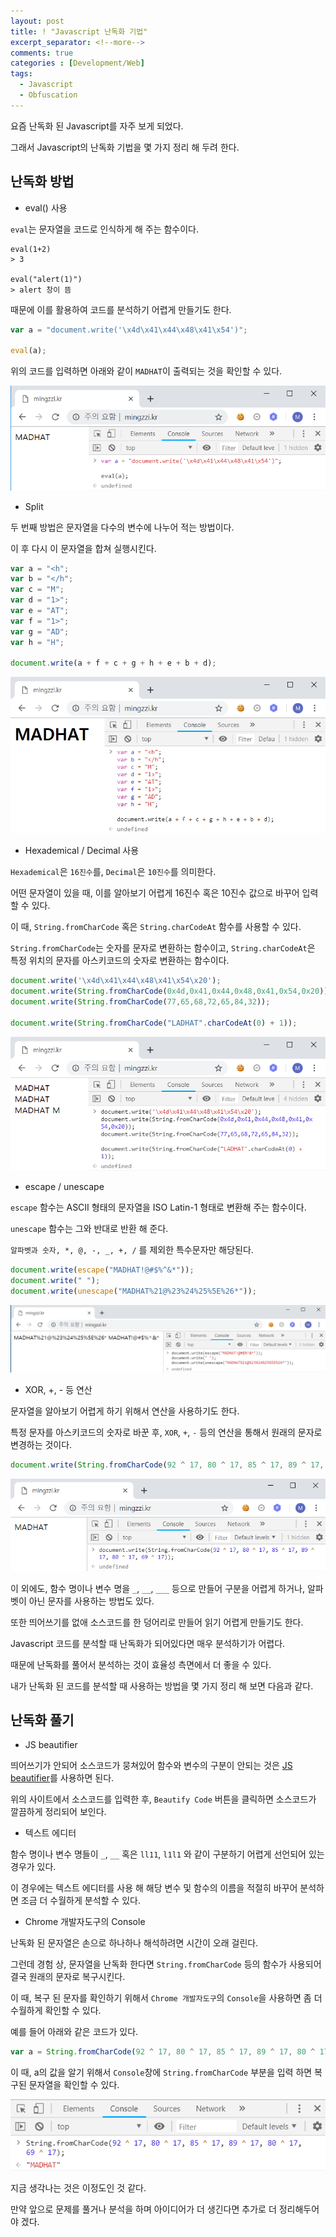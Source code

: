```yaml
---
layout: post
title: ! "Javascript 난독화 기법"
excerpt_separator: <!--more-->
comments: true
categories : [Development/Web]
tags:
  - Javascript
  - Obfuscation
---
```


요즘 난독화 된 Javascript를 자주 보게 되었다.  

그래서 Javascript의 난독화 기법을 몇 가지 정리 해 두려 한다.  

<!--more-->

## 난독화 방법  

* eval() 사용  

`eval`는 문자열을 코드로 인식하게 해 주는 함수이다.  

```
eval(1+2)
> 3

eval("alert(1)")
> alert 창이 뜸
```

때문에 이를 활용하여 코드를 분석하기 어렵게 만들기도 한다.  

```javascript
var a = "document.write('\x4d\x41\x44\x48\x41\x54')";

eval(a);
```

위의 코드를 입력하면 아래와 같이 `MADHAT`이 출력되는 것을 확인할 수 있다.  

![](/images/js_obfuscation/obfuscation_01.png)  

* Split

두 번째 방법은 문자열을 다수의 변수에 나누어 적는 방법이다.  

이 후 다시 이 문자열을 합쳐 실행시킨다.  

```javascript
var a = "<h";
var b = "</h";
var c = "M";
var d = "1>";
var e = "AT";
var f = "1>";
var g = "AD";
var h = "H";

document.write(a + f + c + g + h + e + b + d);
```

![](/images/js_obfuscation/obfuscation_02.png)  

* Hexademical / Decimal 사용  

`Hexademical`은 `16진수`를, `Decimal`은 `10진수`를 의미한다.  

어떤 문자열이 있을 때, 이를 알아보기 어렵게 16진수 혹은 10진수 값으로 바꾸어 입력할 수 있다.  

이 때, `String.fromCharCode` 혹은 `String.charCodeAt` 함수를 사용할 수 있다.  

`String.fromCharCode`는 숫자를 문자로 변환하는 함수이고, `String.charCodeAt`은 특정 위치의 문자를 아스키코드의 숫자로 변환하는 함수이다.  

```javascript
document.write('\x4d\x41\x44\x48\x41\x54\x20');
document.write(String.fromCharCode(0x4d,0x41,0x44,0x48,0x41,0x54,0x20));
document.write(String.fromCharCode(77,65,68,72,65,84,32));

document.write(String.fromCharCode("LADHAT".charCodeAt(0) + 1));
```

![](/images/js_obfuscation/obfuscation_03.png)  

* escape / unescape

`escape` 함수는 ASCII 형태의 문자열을 ISO Latin-1 형태로 변환해 주는 함수이다.  

`unescape` 함수는 그와 반대로 반환 해 준다.  

`알파벳과 숫자, *, @, -, _, +, /` 를 제외한 특수문자만 해당된다.  

```javascript
document.write(escape("MADHAT!@#$%^&*"));
document.write(" ");
document.write(unescape("MADHAT%21@%23%24%25%5E%26*"));
```

![](/images/js_obfuscation/obfuscation_04.png)  

* XOR, +, - 등 연산  

문자열을 알아보기 어렵게 하기 위해서 연산을 사용하기도 한다.  

특정 문자를 아스키코드의 숫자로 바꾼 후, `XOR`, `+`, `-` 등의 연산을 통해서 원래의 문자로 변경하는 것이다.  

```javascript
document.write(String.fromCharCode(92 ^ 17, 80 ^ 17, 85 ^ 17, 89 ^ 17, 80 ^ 17, 69 ^ 17));
```

![](/images/js_obfuscation/obfuscation_05.png)  

이 외에도, 함수 명이나 변수 명을 `_`, `__`, `___` 등으로 만들어 구분을 어렵게 하거나, 알파벳이 아닌 문자를 사용하는 방법도 있다.  

또한 띄어쓰기를 없애 소스코드를 한 덩어리로 만들어 읽기 어렵게 만들기도 한다.  

Javascript 코드를 분석할 때 난독화가 되어있다면 매우 분석하기가 어렵다.  

때문에 난독화를 풀어서 분석하는 것이 효율성 측면에서 더 좋을 수 있다.  

내가 난독화 된 코드를 분석할 때 사용하는 방법을 몇 가지 정리 해 보면 다음과 같다.  

## 난독화 풀기  

* JS beautifier  

띄어쓰기가 안되어 소스코드가 뭉쳐있어 함수와 변수의 구분이 안되는 것은 [JS beautifier](https://beautifier.io/)를 사용하면 된다.  

위의 사이트에서 소스코드를 입력한 후, `Beautify Code` 버튼을 클릭하면 소스코드가 깔끔하게 정리되어 보인다.  

* 텍스트 에디터  

함수 명이나 변수 명들이 `_`, `__` 혹은 `ll11`, `l1l1` 와 같이 구분하기 어렵게 선언되어 있는 경우가 있다.  

이 경우에는 텍스트 에디터를 사용 해 해당 변수 및 함수의 이름을 적절히 바꾸어 분석하면 조금 더 수월하게 분석할 수 있다.  

* Chrome 개발자도구의 Console

난독화 된 문자열은 손으로 하나하나 해석하려면 시간이 오래 걸린다.  

그런데 경험 상, 문자열을 난독화 한다면 `String.fromCharCode` 등의 함수가 사용되어 결국 원래의 문자로 복구시킨다.  

이 때, 복구 된 문자를 확인하기 위해서 `Chrome 개발자도구`의 `Console`을 사용하면 좀 더 수월하게 확인할 수 있다.  

예를 들어 아래와 같은 코드가 있다.  

```javascript
var a = String.fromCharCode(92 ^ 17, 80 ^ 17, 85 ^ 17, 89 ^ 17, 80 ^ 17, 69 ^ 17);
```

이 때, a의 값을 알기 위해서 `Console`창에 `String.fromCharCode` 부분을 입력 하면 복구된 문자열을 확인할 수 있다.  

![](/images/js_obfuscation/obfuscation_06.png)  

지금 생각나는 것은 이정도인 것 같다.  

만약 앞으로 문제를 풀거나 분석을 하며 아이디어가 더 생긴다면 추가로 더 정리해두어야 겠다.  
